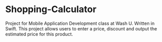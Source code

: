 # Shopping-Calculator

Project for Mobile Application Development class at Wash U. Written in Swift. This project allows users to enter a price, discount and 
output the estimated price for this product. 
